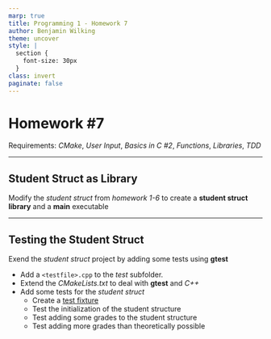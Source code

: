 ```yaml
---
marp: true
title: Programming 1 - Homework 7
author: Benjamin Wilking
theme: uncover
style: |
  section {
    font-size: 30px
  }
class: invert
paginate: false
---
```


# Homework #7

Requirements: *CMake*, *User Input*, *Basics in C #2*, *Functions*, *Libraries*, *TDD*

---

## Student Struct as Library

Modify the *student struct* from *homework 1-6* to create a **student struct library** and a **main** executable

---

## Testing the Student Struct

Exend the *student struct* project by adding some tests using **gtest**

- Add a ```<testfile>.cpp``` to the *test* subfolder.
- Extend the *CMakeLists.txt* to deal with **gtest** and *C++*
- Add some tests for the *student struct*
  - Create a [test fixture](https://developer.ibm.com/articles/au-googletestingframework/#understanding-test-fixtures)
  - Test the initialization of the student structure
  - Test adding some grades to the student structure
  - Test adding more grades than theoretically possible